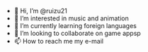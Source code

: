 - 👋 Hi, I’m @ruizu21
- 👀 I’m interested in music and animation
- 🌱 I’m currently learning foreign languages 
- 💞️ I’m looking to collaborate on game appsp
- 📫 How to reach me my e-mail

<!---
ruizu21/ruizu21 is a ✨ special ✨ repository because its `README.md` (this file) appears on your GitHub profile.
You can click the Preview link to take a look at your changes.
--->
